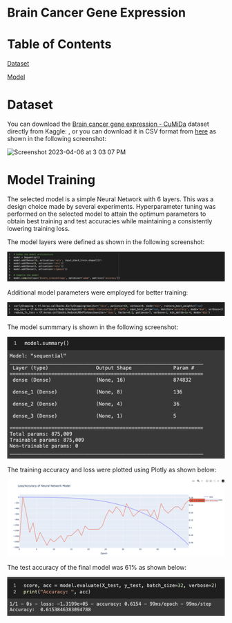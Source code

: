 # Brain Cancer Gene Expression

# Table of Contents

[Dataset](#dataset)

[Model](#model-training)

# Dataset

You can download the [Brain cancer gene expression - CuMiDa](https://www.kaggle.com/datasets/brunogrisci/brain-cancer-gene-expression-cumida) dataset directly from Kaggle: , or you can download it in CSV format from [here](https://sbcb.inf.ufrgs.br/cumida) as shown in the following screenshot:

![Screenshot 2023-04-06 at 3 03 07 PM](https://user-images.githubusercontent.com/92266474/230482877-ca8a4463-5517-4d9b-ab08-f86ec51598e3.png)

# Model Training

The selected model is a simple Neural Network with 6 layers. This was a design choice made by several experiments. Hyperparameter tuning was performed on the selected model to attain the optimum parameters to obtain best training and test accuracies while maintaining a consistently lowering training loss. 

The model layers were defined as shown in the following screenshot:

![model-layers](/Screenshots/model.png)

Additional model parameters were employed for better training:

![model-additional-parameters](/Screenshots/model-additional-parameters.png)

The model summmary is shown in the following screenshot:

![model-summary](/Screenshots/model-summary.png)

The training accuracy and loss were plotted using Plotly as shown below:

![training-acc-loss](/Screenshots/training-acc-loss.png)

The test accuracy of the final model was 61% as shown below:

![test-acc](/Screenshots/test-acc.png)

